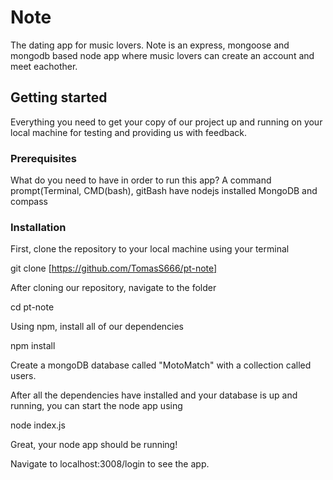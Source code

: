# Note
The dating app for music lovers.
Note is an express, mongoose and mongodb based node app where music lovers can create an account and meet eachother.

## Getting started
Everything you need to get your copy of our project up and running on your local machine for testing and providing us with feedback.

### Prerequisites
What do you need to have in order to run this app?
A command prompt(Terminal, CMD(bash), gitBash
have nodejs installed
MongoDB and compass

### Installation
First, clone the repository to your local machine using your terminal

git clone [https://github.com/TomasS666/pt-note]

After cloning our repository, navigate to the folder

cd pt-note

Using npm, install all of our dependencies 

npm install

Create a mongoDB database called "MotoMatch" with a collection called users.

After all the dependencies have installed and your database is up and running, you can start the node app using

node index.js

Great, your node app should be running!

Navigate to localhost:3008/login to see the app.

